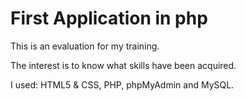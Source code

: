 # First Application in php

This is an evaluation for my training.

The interest is to know what skills have been acquired.

I used: HTML5 & CSS, PHP, phpMyAdmin and MySQL.

